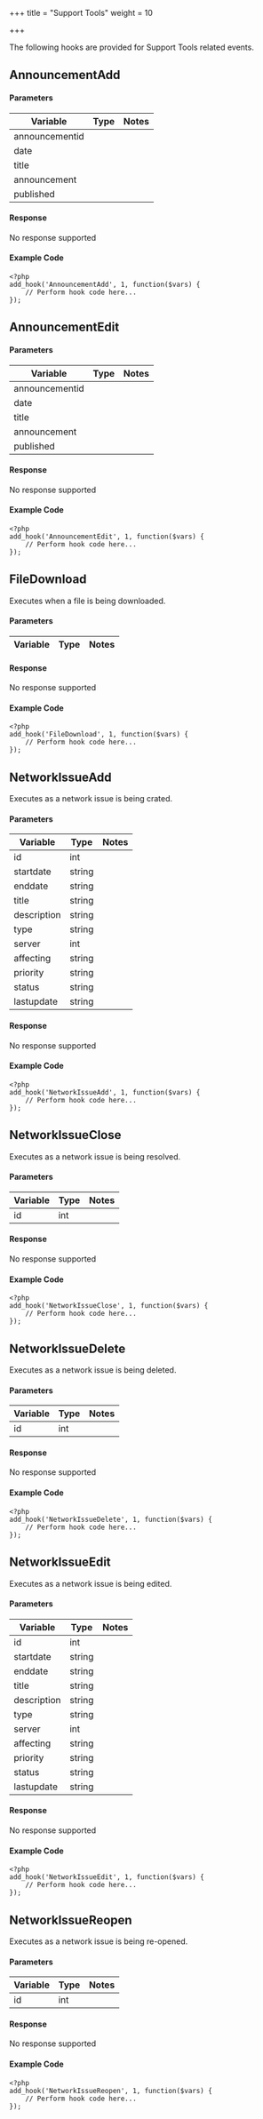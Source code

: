+++
title = "Support Tools"
weight = 10

+++

The following hooks are provided for Support Tools related events.

## AnnouncementAdd

#### Parameters

| Variable | Type | Notes |
| -------- | ---- | ----- |
| announcementid | | |
| date | | |
| title | | |
| announcement | | |
| published | | |

#### Response

No response supported

#### Example Code

```
<?php
add_hook('AnnouncementAdd', 1, function($vars) {
    // Perform hook code here...
});
```

## AnnouncementEdit

#### Parameters

| Variable | Type | Notes |
| -------- | ---- | ----- |
| announcementid | | |
| date | | |
| title | | |
| announcement | | |
| published | | |

#### Response

No response supported

#### Example Code

```
<?php
add_hook('AnnouncementEdit', 1, function($vars) {
    // Perform hook code here...
});
```

## FileDownload

Executes when a file is being downloaded.

#### Parameters

| Variable | Type | Notes |
| -------- | ---- | ----- |

#### Response

No response supported

#### Example Code

```
<?php
add_hook('FileDownload', 1, function($vars) {
    // Perform hook code here...
});
```

## NetworkIssueAdd

Executes as a network issue is being crated.

#### Parameters

| Variable | Type | Notes |
| -------- | ---- | ----- |
| id | int |  |
| startdate | string |  |
| enddate | string |  |
| title | string |  |
| description | string |  |
| type | string |  |
| server | int |  |
| affecting | string |  |
| priority | string |  |
| status | string |  |
| lastupdate | string |  |

#### Response

No response supported

#### Example Code

```
<?php
add_hook('NetworkIssueAdd', 1, function($vars) {
    // Perform hook code here...
});
```

## NetworkIssueClose

Executes as a network issue is being resolved.

#### Parameters

| Variable | Type | Notes |
| -------- | ---- | ----- |
| id | int |  |

#### Response

No response supported

#### Example Code

```
<?php
add_hook('NetworkIssueClose', 1, function($vars) {
    // Perform hook code here...
});
```

## NetworkIssueDelete

Executes as a network issue is being deleted.

#### Parameters

| Variable | Type | Notes |
| -------- | ---- | ----- |
| id | int |  |

#### Response

No response supported

#### Example Code

```
<?php
add_hook('NetworkIssueDelete', 1, function($vars) {
    // Perform hook code here...
});
```

## NetworkIssueEdit

Executes as a network issue is being edited.

#### Parameters

| Variable | Type | Notes |
| -------- | ---- | ----- |
| id | int |  |
| startdate | string |  |
| enddate | string |  |
| title | string |  |
| description | string |  |
| type | string |  |
| server | int |  |
| affecting | string |  |
| priority | string |  |
| status | string |  |
| lastupdate | string |  |

#### Response

No response supported

#### Example Code

```
<?php
add_hook('NetworkIssueEdit', 1, function($vars) {
    // Perform hook code here...
});
```

## NetworkIssueReopen

Executes as a network issue is being re-opened.

#### Parameters

| Variable | Type | Notes |
| -------- | ---- | ----- |
| id | int |  |

#### Response

No response supported

#### Example Code

```
<?php
add_hook('NetworkIssueReopen', 1, function($vars) {
    // Perform hook code here...
});
```

